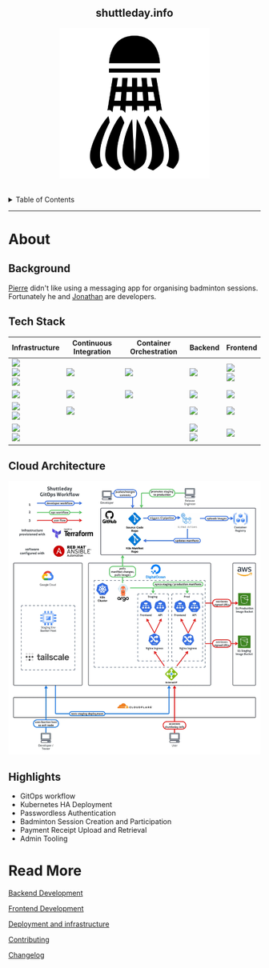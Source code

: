 <div align='center'>

## shuttleday.info

<p>
  <img src="docs/shuttlecock.webp" width=300>
</p>

</p>
</div>
</br>
<details>
  <summary>Table of Contents</summary>
  <ol>
    <li>
      <a href="#about">About</a>
      <ol>
        <li><a href="#background">Background</a></li>
        <li><a href="#tech-stack">Tech Stack</a></li>
        <li><a href="#cloud-architecture">Cloud Architecture</a></li>
        <li><a href="#highlights">Highlights</a></li>
      </ol>
    </li>
    <li><a href="#read-more">Read More</a></li>
  </ol>
</details>
<hr/>

[aws]: https://img.shields.io/badge/Amazon_AWS-FF9900?style=for-the-badge&logo=amazonaws&logoColor=white
[digitalocean]: https://img.shields.io/badge/Digital_Ocean-0080FF?style=for-the-badge&logo=DigitalOcean&logoColor=white
[proxmox]: https://img.shields.io/badge/Proxmox-000000?style=for-the-badge&logo=Proxmox&logoColor=orange
[red-hat]: https://img.shields.io/badge/Red%20Hat-EE0000?style=for-the-badge&logo=redhat&logoColor=white
[terraform]: https://img.shields.io/badge/Terraform-7B42BC?style=for-the-badge&logo=terraform&logoColor=white
[ansible]: https://img.shields.io/badge/Ansible-000000?style=for-the-badge&logo=ansible&logoColor=white
[nginx]: https://img.shields.io/badge/Nginx-009639?style=for-the-badge&logo=nginx&logoColor=white
[cloudflare]: https://img.shields.io/badge/Cloudflare-F38020?style=for-the-badge&logo=Cloudflare&logoColor=white
[github-actions]: https://img.shields.io/badge/GitHub_Actions-2088FF?style=for-the-badge&logo=github-actions&logoColor=white
[jest]: https://img.shields.io/badge/Jest-C21325?style=for-the-badge&logo=jest&logoColor=white
[docker]: https://img.shields.io/badge/Docker-2CA5E0?style=for-the-badge&logo=docker&logoColor=white
[kubernetes]: https://img.shields.io/badge/kubernetes-326ce5.svg?&style=for-the-badge&logo=kubernetes&logoColor=white
[argocd]: https://img.shields.io/badge/Argo%20CD-1e0b3e?style=for-the-badge&logo=argo&logoColor=#d16044
[mongodb]: https://img.shields.io/badge/MongoDB-4EA94B?style=for-the-badge&logo=mongodb&logoColor=white
[nodejs]: https://img.shields.io/badge/Node.js-339933?style=for-the-badge&logo=nodedotjs&logoColor=white
[typescript]: https://img.shields.io/badge/TypeScript-007ACC?style=for-the-badge&logo=typescript&logoColor=white
[expressjs]: https://img.shields.io/badge/Express.js-000000?style=for-the-badge&logo=express&logoColor=white
[jwt]: https://img.shields.io/badge/JWT-000000?style=for-the-badge&logo=JSON%20web%20tokens&logoColor=white
[react]: https://img.shields.io/badge/React-20232A?style=for-the-badge&logo=react&logoColor=61DAFB
[javascript]: https://img.shields.io/badge/JavaScript-323330?style=for-the-badge&logo=javascript&logoColor=F7DF1E
[vite]: https://img.shields.io/badge/Vite-B73BFE?style=for-the-badge&logo=vite&logoColor=FFD62E
[material-ui]: https://img.shields.io/badge/Material%20UI-007FFF?style=for-the-badge&logo=mui&logoColor=white
[tailwind]: https://img.shields.io/badge/Tailwind_CSS-38B2AC?style=for-the-badge&logo=tailwind-css&logoColor=white

# About

## Background

[Pierre](https://pierreccesario.com) didn't like using a messaging app for organising badminton sessions. Fortunately he and [Jonathan](https://tjonathan.com) are developers.

## Tech Stack

| Infrastructure                                    | Continuous Integration | Container Orchestration | Backend                      | Frontend                  |
| ------------------------------------------------- | ---------------------- | ----------------------- | ---------------------------- | ------------------------- |
| ![][aws] <br> ![][digitalocean] <br> ![][Proxmox] | ![][github-actions]    | ![][kubernetes]         | ![][mongodb]                 | ![][react] <br> ![][vite] |
| ![][red-hat]                                      | ![][docker]            | ![][argocd]             | ![][typescript]              | ![][javascript]           |
| ![][terraform] <br> ![][ansible]                  | ![][jest]              |                         | ![][nodejs]                  | ![][tailwind]             |
| ![][nginx] <br> ![][cloudflare]                   |                        |                         | ![][expressjs] <br> ![][jwt] | ![][material-ui]          |

## Cloud Architecture

![](docs/images/systemArchitecture.webp)

## Highlights

- GitOps workflow
- Kubernetes HA Deployment
- Passwordless Authentication
- Badminton Session Creation and Participation
- Payment Receipt Upload and Retrieval
- Admin Tooling

# Read More

[Backend Development](bdlist-backend/README.md)

[Frontend Development](bdlist-frontend/README.md)

[Deployment and infrastructure](./docs/DEPLOYMENT.md)

[Contributing](./docs/CONTRIBUTING.md)

[Changelog](./docs/CHANGELOG.md)
